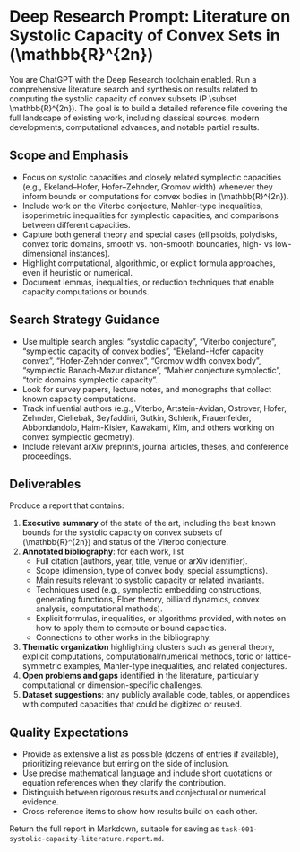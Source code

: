 # Deep Research Prompt: Literature on Systolic Capacity of Convex Sets in \(\mathbb{R}^{2n}\)

You are ChatGPT with the Deep Research toolchain enabled. Run a comprehensive literature search and synthesis on results related to computing the systolic capacity of convex subsets \(P \subset \mathbb{R}^{2n}\). The goal is to build a detailed reference file covering the full landscape of existing work, including classical sources, modern developments, computational advances, and notable partial results.

## Scope and Emphasis
- Focus on systolic capacities and closely related symplectic capacities (e.g., Ekeland–Hofer, Hofer–Zehnder, Gromov width) whenever they inform bounds or computations for convex bodies in \(\mathbb{R}^{2n}\).
- Include work on the Viterbo conjecture, Mahler-type inequalities, isoperimetric inequalities for symplectic capacities, and comparisons between different capacities.
- Capture both general theory and special cases (ellipsoids, polydisks, convex toric domains, smooth vs. non-smooth boundaries, high- vs low-dimensional instances).
- Highlight computational, algorithmic, or explicit formula approaches, even if heuristic or numerical.
- Document lemmas, inequalities, or reduction techniques that enable capacity computations or bounds.

## Search Strategy Guidance
- Use multiple search angles: “systolic capacity”, “Viterbo conjecture”, “symplectic capacity of convex bodies”, “Ekeland-Hofer capacity convex”, “Hofer-Zehnder convex”, “Gromov width convex body”, “symplectic Banach-Mazur distance”, “Mahler conjecture symplectic”, “toric domains symplectic capacity”.
- Look for survey papers, lecture notes, and monographs that collect known capacity computations.
- Track influential authors (e.g., Viterbo, Artstein-Avidan, Ostrover, Hofer, Zehnder, Cieliebak, Seyfaddini, Gutkin, Schlenk, Frauenfelder, Abbondandolo, Haim-Kislev, Kawakami, Kim, and others working on convex symplectic geometry).
- Include relevant arXiv preprints, journal articles, theses, and conference proceedings.

## Deliverables
Produce a report that contains:
1. **Executive summary** of the state of the art, including the best known bounds for the systolic capacity on convex subsets of \(\mathbb{R}^{2n}\) and status of the Viterbo conjecture.
2. **Annotated bibliography**: for each work, list
   - Full citation (authors, year, title, venue or arXiv identifier).
   - Scope (dimension, type of convex body, special assumptions).
   - Main results relevant to systolic capacity or related invariants.
   - Techniques used (e.g., symplectic embedding constructions, generating functions, Floer theory, billiard dynamics, convex analysis, computational methods).
   - Explicit formulas, inequalities, or algorithms provided, with notes on how to apply them to compute or bound capacities.
   - Connections to other works in the bibliography.
3. **Thematic organization** highlighting clusters such as general theory, explicit computations, computational/numerical methods, toric or lattice-symmetric examples, Mahler-type inequalities, and related conjectures.
4. **Open problems and gaps** identified in the literature, particularly computational or dimension-specific challenges.
5. **Dataset suggestions**: any publicly available code, tables, or appendices with computed capacities that could be digitized or reused.

## Quality Expectations
- Provide as extensive a list as possible (dozens of entries if available), prioritizing relevance but erring on the side of inclusion.
- Use precise mathematical language and include short quotations or equation references when they clarify the contribution.
- Distinguish between rigorous results and conjectural or numerical evidence.
- Cross-reference items to show how results build on each other.

Return the full report in Markdown, suitable for saving as `task-001-systolic-capacity-literature.report.md`.
